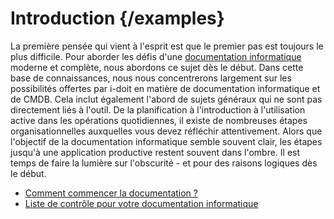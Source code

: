 # Introduction {/examples}

La première pensée qui vient à l'esprit est que le premier pas est toujours le plus difficile. Pour aborder les défis d'une [documentation informatique](../glossary.md) moderne et complète, nous abordons ce sujet dès le début. Dans cette base de connaissances, nous nous concentrerons largement sur les possibilités offertes par i-doit en matière de documentation informatique et de CMDB. Cela inclut également l'abord de sujets généraux qui ne sont pas directement liés à l'outil. De la planification à l'introduction à l'utilisation active dans les opérations quotidiennes, il existe de nombreuses étapes organisationnelles auxquelles vous devez réfléchir attentivement. Alors que l'objectif de la documentation informatique semble souvent clair, les étapes jusqu'à une application productive restent souvent dans l'ombre. Il est temps de faire la lumière sur l'obscurité - et pour des raisons logiques dès le début.

*   [Comment commencer la documentation ?](./how-do-i-start-documenting.md)
*   [Liste de contrôle pour votre documentation informatique](./check-list-for-your-it-documentation.md)
